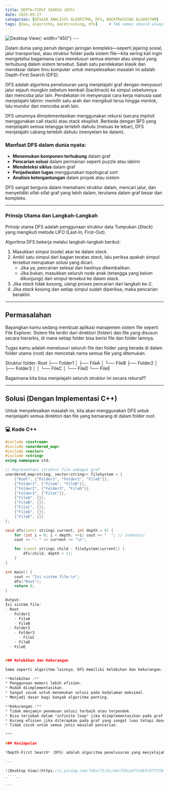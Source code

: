 ```yaml
---
title: DEPTH-FIRST SEARCH (DFS)
date: 2025-05-27
categories: [DESAIN ANALISIS ALGORITMA, DFS, BACKTRACKING ALGORITHM]
tags: [daa, algorithm, backtracking, dfs]     # TAG names should always be lowercase
---
```


![Desktop View](https://cdn.educba.com/academy/wp-content/uploads/2020/03/Depth-First-Search.jpg){: width="450"}
_---_

Dalam dunia yang penuh dengan jaringan kompleks—seperti jejaring sosial, jalur transportasi, atau struktur folder pada sistem file—kita sering kali ingin mengetahui bagaimana cara menelusuri semua elemen atau simpul yang terhubung dalam sistem tersebut. Salah satu pendekatan klasik dan mendasar dalam ilmu komputer untuk menyelesaikan masalah ini adalah Depth-First Search (DFS).

DFS adalah algoritma penelusuran yang menjelajahi graf dengan menyusuri jalur sejauh mungkin sebelum kembali (backtrack) ke simpul sebelumnya dan mencoba jalur lain. Pendekatan ini menyerupai cara kerja manusia saat menjelajahi labirin: memilih satu arah dan mengikuti terus hingga mentok, lalu mundur dan mencoba arah lain.

DFS umumnya diimplementasikan menggunakan rekursi (secara implisit menggunakan call stack) atau stack eksplisit. Berbeda dengan BFS yang menjelajahi semua tetangga terlebih dahulu (meluas ke lebar), DFS menjelajahi cabang terlebih dahulu (menyelam ke dalam).

### Manfaat DFS dalam dunia nyata:

- **Menemukan komponen terhubung** dalam graf
- **Pencarian solusi** dalam permainan seperti puzzle atau labirin
- **Mendeteksi siklus** dalam graf
- **Penjadwalan tugas** menggunakan topological sort
- **Analisis ketergantungan** dalam proyek atau sistem

DFS sangat berguna dalam memahami struktur dalam, mencari jalur, dan menyelidiki sifat-sifat graf yang lebih dalam, terutama dalam graf besar dan kompleks.

---


### Prinsip Utama dan Langkah-Langkah

Prinsip utama DFS adalah penggunaan struktur data Tumpukan (*Stack*) yang mengikuti metode LIFO (Last-In, First-Out).

Algoritma DFS bekerja melalui langkah-langkah berikut:
1.  Masukkan simpul (node) akar ke dalam *stack*.
2.  Ambil satu simpul dari bagian teratas *stack*, lalu periksa apakah simpul tersebut merupakan solusi yang dicari.
    * Jika ya, pencarian selesai dan hasilnya dikembalikan.
    * Jika bukan, masukkan seluruh node anak (tetangga yang belum dikunjungi) dari simpul tersebut ke dalam *stack*.
3.  Jika *stack* tidak kosong, ulangi proses pencarian dari langkah ke-2.
4.  Jika *stack* kosong dan setiap simpul sudah diperiksa, maka pencarian berakhir.

***

## Permasalahan

Bayangkan kamu sedang membuat aplikasi manajemen sistem file seperti File Explorer. Sistem file terdiri dari direktori (folder) dan file yang disusun secara hierarkis, di mana setiap folder bisa berisi file dan folder lainnya.

Tugas kamu adalah menelusuri seluruh file dan folder yang berada di dalam folder utama (root) dan mencetak nama semua file yang ditemukan.

Struktur folder:
Root
├── Folder1
│ ├── FileA
│ └── FileB
├── Folder2
│ ├── Folder3
│ │ └── FileC
│ └── FileD
└── FileE


Bagaimana kita bisa menjelajahi seluruh struktur ini secara rekursif?

---

## Solusi (Dengan Implementasi C++)

Untuk menyelesaikan masalah ini, kita akan menggunakan DFS untuk menjelajahi semua direktori dan file yang bersarang di dalam folder root.

### 💻 Kode C++

```cpp
#include <iostream>
#include <unordered_map>
#include <vector>
#include <string>
using namespace std;

// Representasi struktur file sebagai graf
unordered_map<string, vector<string>> fileSystem = {
    {"Root", {"Folder1", "Folder2", "FileE"}},
    {"Folder1", {"FileA", "FileB"}},
    {"Folder2", {"Folder3", "FileD"}},
    {"Folder3", {"FileC"}},
    {"FileA", {}},
    {"FileB", {}},
    {"FileC", {}},
    {"FileD", {}},
    {"FileE", {}}
};

void dfs(const string& current, int depth = 0) {
    for (int i = 0; i < depth; ++i) cout << "  "; // indentasi
    cout << "- " << current << "\n";

    for (const string& child : fileSystem[current]) {
        dfs(child, depth + 1);
    }
}

int main() {
    cout << "Isi sistem file:\n";
    dfs("Root");
    return 0;
}

Output:
Isi sistem file:
- Root
  - Folder1
    - FileA
    - FileB
  - Folder2
    - Folder3
      - FileC
    - FileD
  - FileE


### Kelebihan dan Kekurangan

Sama seperti algoritma lainnya, DFS memiliki kelebihan dan kekurangan.

**Kelebihan :**
* Penggunaan memori lebih efisien.
* Mudah diimplementasikan.
* Sangat cocok untuk menemukan solusi pada kedalaman maksimal.
* Menjadi dasar bagi banyak algoritma penting.

**Kekurangan :**
* Tidak menjamin penemuan solusi terbaik atau terpendek.
* Bisa terjebak dalam *infinite loop* jika diimplementasikan pada graf siklik tanpa penanganan node yang sudah dikunjungi.
* Kurang efisien jika diterapkan pada graf yang sangat luas tetapi dangkal.
* Tidak cocok untuk semua jenis masalah pencarian.

***

### Kesimpulan

*Depth-First Search* (DFS) adalah algoritma penelusuran yang menjelajahi simpul sedalam mungkin pada satu cabang sebelum melakukan *backtracking* untuk melanjutkan ke simpul lainnya. Proses penelusuran ini dilakukan dengan bantuan struktur data *stack* yang bekerja berdasarkan prinsip LIFO (*Last-In, First-Out*). Penelusuran dimulai dari simpul akar, lalu terus menyusuri anak-anak simpul hingga mencapai simpul terdalam, sebelum kembali untuk menjelajahi cabang lain yang belum dikunjungi. DFS sangat cocok digunakan untuk pencarian solusi yang berada di kedalaman maksimal dan dapat menghasilkan jalur penelusuran yang berbeda-beda tergantung urutan pemrosesan simpulnya.

---

![Desktop View](https://i.pinimg.com/736x/72/5c/e4/725ce4ffc8bfc9772f8d677ba387ebb2.jpg){: width="300"}
_----_

---
